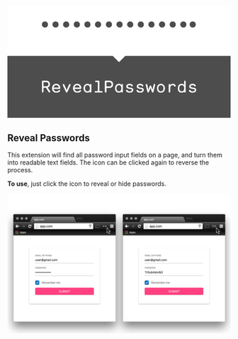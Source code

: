 ![Chrome Extension](/artwork/github-888c.png)

## Reveal Passwords

This extension will find all password input fields on a page, and turn them into readable text fields. The icon can be clicked again to reverse the process.

**To use**, just click the icon to reveal or hide passwords.

![Demo](/artwork/screenshot-1.png)
